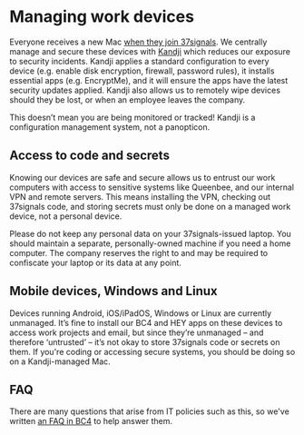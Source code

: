 # Managing work devices

Everyone receives a new Mac [when they join 37signals](https://github.com/basecamp/handbook/blob/f094e5f8b778515d363d84c9ae139cc006b66f3b/getting-started.md#your-first-few-days). We centrally manage and secure these devices with [Kandji](https://kandji.io/) which reduces our exposure to security incidents. Kandji applies a standard configuration to every device (e.g. enable disk encryption, firewall, password rules), it installs essential apps (e.g. EncryptMe), and it will ensure the apps have the latest security updates applied. Kandji also allows us to remotely wipe devices should they be lost, or when an employee leaves the company.

This doesn’t mean you are being monitored or tracked! Kandji is a configuration management system, not a panopticon.

## Access to code and secrets

Knowing our devices are safe and secure allows us to entrust our work computers with access to sensitive systems like Queenbee, and our internal VPN and remote servers. This means installing the VPN, checking out 37signals code, and storing secrets must only be done on a managed work device, not a personal device.

Please do not keep any personal data on your 37signals-issued laptop. You should maintain a separate, personally-owned machine if you need a home computer. The company reserves the right to and may be required to confiscate your laptop or its data at any point.

## Mobile devices, Windows and Linux

Devices running Android, iOS/iPadOS, Windows or Linux are currently unmanaged. It’s fine to install our BC4 and HEY apps on these devices to access work projects and email, but since they’re unmanaged – and therefore ‘untrusted’ – it’s not okay to store 37signals code or secrets on them. If you're coding or accessing secure systems, you should be doing so on a Kandji-managed Mac.

## FAQ

There are many questions that arise from IT policies such as this, so we've written [an FAQ in BC4](https://3.basecamp.com/2914079/buckets/31986799/documents/6044843594) to help answer them.
